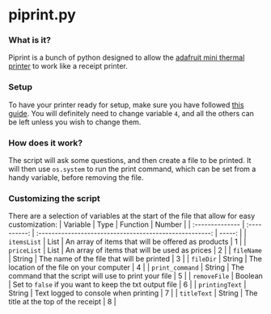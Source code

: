 # piprint.py

### What is it?
Piprint is a bunch of python designed to allow the [adafruit mini thermal printer](https://shop.pimoroni.com/products/mini-thermal-printer) to work like a receipt printer.

### Setup
To have your printer ready for setup, make sure you have followed [this guide](https://learn.adafruit.com/networked-thermal-printer-using-cups-and-raspberry-pi/overview). You will definitely need to change variable `4`, and all the others can be left unless you wish to change them.

### How does it work?
The script will ask some questions, and then create a file to be printed. It will then use `os.system` to run the print command, which can be set from a handy variable, before removing the file.

### Customizing the script
There are a selection of variables at the start of the file that allow for easy customization:
| Variable        | Type         | Function                                                | Number |
| :-------------- | :----------: | :-----------------------------------------------------: | -----: |
| `itemsList`     | List         | An array of items that will be offered as products      | 1      |
| `priceList`     | List         | An array of items that will be used as prices           | 2      |
| `fileName`      | String       | The name of the file that will be printed               | 3      |
| `fileDir`       | String       | The location of the file on your computer               | 4      |
| `print_command` | String       | The command that the script will use to print your file | 5      |
| `removeFile`    | Boolean      | Set to `false` if you want to keep the txt output file  | 6      |
| `printingText`  | String       | Text logged to console when printing                    | 7      |
| `titleText`     | String       | The title at the top of the receipt                     | 8      |
